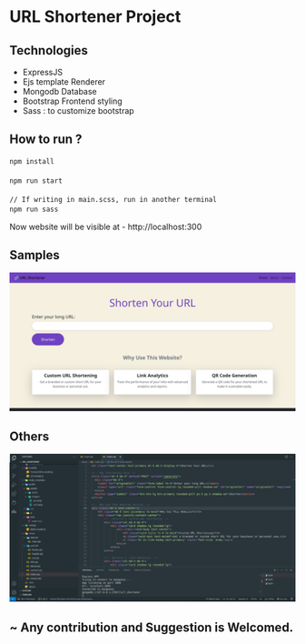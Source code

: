 # URL Shortener Project

## Technologies
- ExpressJS
- Ejs template Renderer
- Mongodb Database
- Bootstrap Frontend styling
- Sass : to customize bootstrap


## How to run ?
```bash
npm install

npm run start

// If writing in main.scss, run in another terminal
npm run sass

```
Now website will be visible at - http://localhost:300

## Samples
![image one](https://raw.githubusercontent.com/saikat709/url-shortener/refs/heads/main/public/assets/images/ss1.png)

## Others 
![image two](https://raw.githubusercontent.com/saikat709/url-shortener/refs/heads/main/public/assets/images/ss2.png)


## ~ Any contribution and Suggestion is Welcomed.